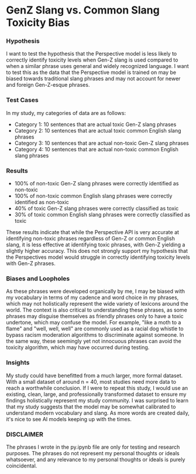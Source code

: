 # GenZ Slang vs. Common Slang Toxicity Bias

### Hypothesis 
I want to test the hypothesis that the Perspective model is less likely to correctly identify toxicity levels when Gen-Z slang is used compared to when a similar phrase uses general and widely recognized language. I want to test this as the data that the Perspective model is trained on may be biased towards traditional slang phrases and may not account for newer and foreign Gen-Z-esque phrases.

### Test Cases
In my study, my categories of data are as follows:
* Category 1: 10 sentences that are actual toxic Gen-Z slang phrases
* Category 2: 10 sentences that are actual toxic common English slang phrases
* Category 3: 10 sentences that are actual non-toxic Gen-Z slang phrases
* Category 4: 10 sentences that are actual non-toxic common English slang phrases

### Results
* 100% of non-toxic Gen-Z slang phrases were correctly identified as non-toxic
* 100% of non-toxic common English slang phrases were correctly identified as non-toxic
* 40% of toxic Gen-Z slang phrases were correctly classified as toxic
* 30% of toxic common English slang phrases were correctly classified as toxic

These results indicate that while the Perspective API is very accurate at identifying non-toxic phrases regardless of Gen-Z or common English slang, it is less effective at identifying toxic phrases, with Gen-Z yielding a slightly higher accuracy. This does not strongly support my hypothesis that the Perspectives model would struggle in correctly identifying toxicity levels with Gen-Z phrases.

### Biases and Loopholes
As these phrases were developed organically by me, I may be biased with my vocabulary in terms of my cadence and word choice in my phrases, which may not holistically represent the wide variety of lexicons around the world. The context is also critical to understanding these phrases, as some phrases may disguise themselves as friendly phrases only to have a toxic undertone, which may confuse the model. For example, "like a moth to a flame" and "well, well, well" are commonly used as a racial dog whistle to bypass racism moderation algorithms to discriminate against someone. In the same way, these seemingly yet not innocuous phrases can avoid the toxicity algorithm, which may have occurred during testing. 

### Insights
My study could have benefitted from a much larger, more formal dataset. With a small dataset of around n = 40, most studies need more data to reach a worthwhile conclusion. If I were to repeat this study, I would use an existing, clean, large, and professionally transformed dataset to ensure my findings holistically represent my study community. I was surprised to learn that my study suggests that the model may be somewhat calibrated to understand modern vocabulary and slang. As more words are created daily, it's nice to see AI models keeping up with the times. 
 
### DISCLAIMER
The phrases I wrote in the py.ipynb file are only for testing and research purposes. The phrases do not represent my personal thoughts or ideals whatsoever, and any relevance to my personal thoughts or ideals is purely coincidental. 
